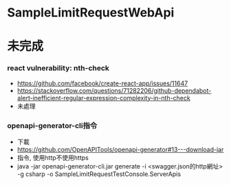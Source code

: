 # SampleLimitRequestWebApi

# 未完成

### react vulnerability: nth-check
* https://github.com/facebook/create-react-app/issues/11647
* https://stackoverflow.com/questions/71282206/github-dependabot-alert-inefficient-regular-expression-complexity-in-nth-check
* 未處理

### openapi-generator-cli指令
* 下載
 * https://github.com/OpenAPITools/openapi-generator#13---download-jar
* 指令, 使用http不使用https
 * java -jar openapi-generator-cli.jar generate -i <swagger.json的http網址> -g csharp -o SampleLimitRequestTestConsole.ServerApis
